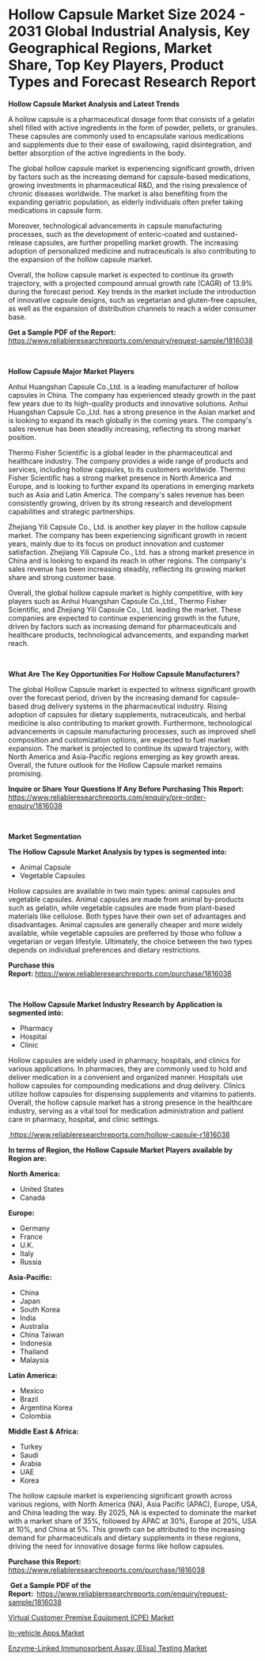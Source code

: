 <p><h1>Hollow Capsule Market Size 2024 - 2031 Global Industrial Analysis, Key Geographical Regions, Market Share, Top Key Players, Product Types and Forecast Research Report</h1></p><p><strong>Hollow Capsule Market Analysis and Latest Trends</strong></p>
<p><p>A hollow capsule is a pharmaceutical dosage form that consists of a gelatin shell filled with active ingredients in the form of powder, pellets, or granules. These capsules are commonly used to encapsulate various medications and supplements due to their ease of swallowing, rapid disintegration, and better absorption of the active ingredients in the body.</p><p>The global hollow capsule market is experiencing significant growth, driven by factors such as the increasing demand for capsule-based medications, growing investments in pharmaceutical R&D, and the rising prevalence of chronic diseases worldwide. The market is also benefiting from the expanding geriatric population, as elderly individuals often prefer taking medications in capsule form.</p><p>Moreover, technological advancements in capsule manufacturing processes, such as the development of enteric-coated and sustained-release capsules, are further propelling market growth. The increasing adoption of personalized medicine and nutraceuticals is also contributing to the expansion of the hollow capsule market.</p><p>Overall, the hollow capsule market is expected to continue its growth trajectory, with a projected compound annual growth rate (CAGR) of 13.9% during the forecast period. Key trends in the market include the introduction of innovative capsule designs, such as vegetarian and gluten-free capsules, as well as the expansion of distribution channels to reach a wider consumer base.</p></p>
<p><strong>Get a Sample PDF of the Report:&nbsp;</strong> <a href="https://www.reliableresearchreports.com/enquiry/request-sample/1816038">https://www.reliableresearchreports.com/enquiry/request-sample/1816038</a></p>
<p>&nbsp;</p>
<p><strong>Hollow Capsule Major Market Players</strong></p>
<p><p>Anhui Huangshan Capsule Co.,Ltd. is a leading manufacturer of hollow capsules in China. The company has experienced steady growth in the past few years due to its high-quality products and innovative solutions. Anhui Huangshan Capsule Co.,Ltd. has a strong presence in the Asian market and is looking to expand its reach globally in the coming years. The company's sales revenue has been steadily increasing, reflecting its strong market position.</p><p>Thermo Fisher Scientific is a global leader in the pharmaceutical and healthcare industry. The company provides a wide range of products and services, including hollow capsules, to its customers worldwide. Thermo Fisher Scientific has a strong market presence in North America and Europe, and is looking to further expand its operations in emerging markets such as Asia and Latin America. The company's sales revenue has been consistently growing, driven by its strong research and development capabilities and strategic partnerships.</p><p>Zhejiang Yili Capsule Co., Ltd. is another key player in the hollow capsule market. The company has been experiencing significant growth in recent years, mainly due to its focus on product innovation and customer satisfaction. Zhejiang Yili Capsule Co., Ltd. has a strong market presence in China and is looking to expand its reach in other regions. The company's sales revenue has been increasing steadily, reflecting its growing market share and strong customer base.</p><p>Overall, the global hollow capsule market is highly competitive, with key players such as Anhui Huangshan Capsule Co.,Ltd., Thermo Fisher Scientific, and Zhejiang Yili Capsule Co., Ltd. leading the market. These companies are expected to continue experiencing growth in the future, driven by factors such as increasing demand for pharmaceuticals and healthcare products, technological advancements, and expanding market reach.</p></p>
<p>&nbsp;</p>
<p><strong>What Are The Key Opportunities For Hollow Capsule Manufacturers?</strong></p>
<p><p>The global Hollow Capsule market is expected to witness significant growth over the forecast period, driven by the increasing demand for capsule-based drug delivery systems in the pharmaceutical industry. Rising adoption of capsules for dietary supplements, nutraceuticals, and herbal medicine is also contributing to market growth. Furthermore, technological advancements in capsule manufacturing processes, such as improved shell composition and customization options, are expected to fuel market expansion. The market is projected to continue its upward trajectory, with North America and Asia-Pacific regions emerging as key growth areas. Overall, the future outlook for the Hollow Capsule market remains promising.</p></p>
<p><strong>Inquire or Share Your Questions If Any Before Purchasing This Report:</strong> <a href="https://www.reliableresearchreports.com/enquiry/pre-order-enquiry/1816038">https://www.reliableresearchreports.com/enquiry/pre-order-enquiry/1816038</a></p>
<p>&nbsp;</p>
<p><strong>Market Segmentation</strong></p>
<p><strong>The Hollow Capsule Market Analysis by types is segmented into:</strong></p>
<p><ul><li>Animal Capsule</li><li>Vegetable Capsules</li></ul></p>
<p><p>Hollow capsules are available in two main types: animal capsules and vegetable capsules. Animal capsules are made from animal by-products such as gelatin, while vegetable capsules are made from plant-based materials like cellulose. Both types have their own set of advantages and disadvantages. Animal capsules are generally cheaper and more widely available, while vegetable capsules are preferred by those who follow a vegetarian or vegan lifestyle. Ultimately, the choice between the two types depends on individual preferences and dietary restrictions.</p></p>
<p><strong>Purchase this Report:&nbsp;</strong><a href="https://www.reliableresearchreports.com/purchase/1816038">https://www.reliableresearchreports.com/purchase/1816038</a></p>
<p>&nbsp;</p>
<p><strong>The Hollow Capsule Market Industry Research by Application is segmented into:</strong></p>
<p><ul><li>Pharmacy</li><li>Hospital</li><li>Clinic</li></ul></p>
<p><p>Hollow capsules are widely used in pharmacy, hospitals, and clinics for various applications. In pharmacies, they are commonly used to hold and deliver medication in a convenient and organized manner. Hospitals use hollow capsules for compounding medications and drug delivery. Clinics utilize hollow capsules for dispensing supplements and vitamins to patients. Overall, the hollow capsule market has a strong presence in the healthcare industry, serving as a vital tool for medication administration and patient care in pharmacy, hospital, and clinic settings.</p></p>
<p><a href="https://www.reliableresearchreports.com/hollow-capsule-r1816038">&nbsp;https://www.reliableresearchreports.com/hollow-capsule-r1816038</a></p>
<p><strong>In terms of Region, the Hollow Capsule Market Players available by Region are:</strong></p>
<p>
    <p> <strong> North America: </strong>
        <ul>
            <li>United States</li>
            <li>Canada</li>
        </ul>
        </p> 
    <p> <strong> Europe: </strong>
        <ul>
            <li>Germany</li>
            <li>France</li>
            <li>U.K.</li>
            <li>Italy</li>
            <li>Russia</li>
        </ul>
        </p> 
    <p> <strong> Asia-Pacific: </strong>
        <ul>
            <li>China</li>
            <li>Japan</li>
            <li>South Korea</li>
            <li>India</li>
            <li>Australia</li>
            <li>China Taiwan</li>
            <li>Indonesia</li>
            <li>Thailand</li>
            <li>Malaysia</li>
        </ul>
        </p> 
    <p> <strong> Latin America: </strong>
        <ul>
            <li>Mexico</li>
            <li>Brazil</li>
            <li>Argentina Korea</li>
            <li>Colombia</li>
        </ul>
        </p> 
    <p> <strong> Middle East & Africa: </strong>
        <ul>
            <li>Turkey</li>
            <li>Saudi</li>
            <li>Arabia</li>
            <li>UAE</li>
            <li>Korea</li>
        </ul>
    </p>
    </p>
<p><p>The hollow capsule market is experiencing significant growth across various regions, with North America (NA), Asia Pacific (APAC), Europe, USA, and China leading the way. By 2025, NA is expected to dominate the market with a market share of 35%, followed by APAC at 30%, Europe at 20%, USA at 10%, and China at 5%. This growth can be attributed to the increasing demand for pharmaceuticals and dietary supplements in these regions, driving the need for innovative dosage forms like hollow capsules.</p></p>
<p><strong>Purchase this Report: </strong><a href="https://www.reliableresearchreports.com/purchase/1816038">https://www.reliableresearchreports.com/purchase/1816038</a></p>
<p>&nbsp;<strong>Get a Sample PDF of the Report:&nbsp;&nbsp;</strong><a href="https://www.reliableresearchreports.com/enquiry/request-sample/1816038">https://www.reliableresearchreports.com/enquiry/request-sample/1816038</a></p>
<p><strong></strong></p>
<p><p><a href="https://medium.com/@anslrtman56756/virtual-customer-premise-equipment-cpe-market-trends-forecast-and-competitive-analysis-to-2031-563059b11f44">Virtual Customer Premise Equipment (CPE) Market</a></p><p><a href="https://medium.com/@maria.hardacre7345/in-vehicle-apps-market-outlook-industry-overview-and-forecast-2024-to-2031-74bad1904742">In-vehicle Apps Market</a></p><p><a href="https://medium.com/@jamieurcotte9056df/enzyme-linked-immunosorbent-assay-elisa-testing-market-share-evolution-and-market-growth-trends-1831194edab9">Enzyme-Linked Immunosorbent Assay (Elisa) Testing Market</a></p></p>